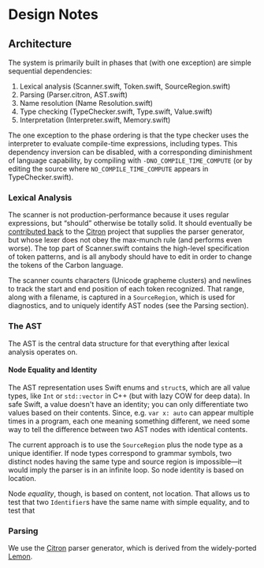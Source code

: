 # Design Notes

## Architecture

The system is primarily built in phases that (with one exception) are simple
sequential dependencies:

1. Lexical analysis (Scanner.swift, Token.swift, SourceRegion.swift)
2. Parsing (Parser.citron, AST.swift)
3. Name resolution (Name Resolution.swift)
4. Type checking (TypeChecker.swift, Type.swift, Value.swift)
5. Interpretation (Interpreter.swift, Memory.swift)

The one exception to the phase ordering is that the type checker uses the
interpreter to evaluate compile-time expressions, including types.  This
dependency inversion can be disabled, with a corresponding diminishment of
language capability, by compiling with `-DNO_COMPILE_TIME_COMPUTE` (or by
editing the source where `NO_COMPILE_TIME_COMPUTE` appears in
TypeChecker.swift).

### Lexical Analysis

The scanner is not production-performance because it uses regular expressions,
but “should” otherwise be totally solid. It should eventually be [contributed
back](https://github.com/roop/citron/issues/12) to the
[Citron](http://roopc.net/citron/) project that supplies the parser generator,
but whose lexer does not obey the max-munch rule (and performs even worse).  The
top part of Scanner.swift contains the high-level specification of token
patterns, and is all anybody should have to edit in order to change the tokens
of the Carbon language.

The scanner counts characters (Unicode grapheme clusters) and newlines to track
the start and end position of each token recognized. That range, along with a
filename, is captured in a `SourceRegion`, which is used for diagnostics, and to
uniquely identify AST nodes (see the Parsing section).

### The AST 

The AST is the central data structure for that everything after lexical analysis
operates on.

#### Node Equality and Identity

The AST representation uses Swift enums and `struct`s, which are all value
types, like `Int` or `std::vector` in C++ (but with lazy COW for deep data).  In
safe Swift, a value doesn't have an identity; you can only differentiate two
values based on their contents. Since, e.g. `var x: auto` can appear multiple
times in a program, each one meaning something different, we need some way to
tell the difference between two AST nodes with identical contents.

The current approach is to use the `SourceRegion` plus the node type as a unique
identifier.  If node types correspond to grammar symbols, two distinct nodes
having the same type and source region is impossible—it would imply the parser
is in an infinite loop.  So node identity is based on location.

Node *equality*, though, is based on content, not location.  That allows us to
test that two `Identifier`s have the same name with simple equality, and to test
that 

### Parsing


We use the [Citron](http://roopc.net/citron/) parser generator, which is derived
from the widely-ported [Lemon](https://www.hwaci.com/sw/lemon/lemon.html).
